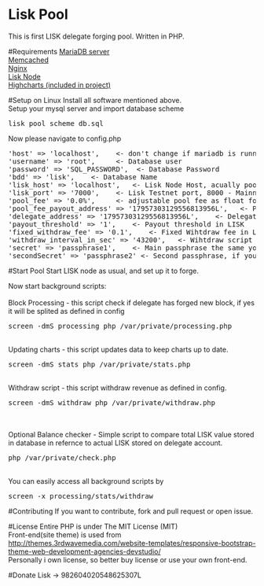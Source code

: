 # Lisk Pool
This is first LISK delegate forging pool. Written in PHP.

#Requirements
<a href="https://mariadb.org" target="_blank">MariaDB server</a><br>
<a href="https://memcached.org" target="_blank">Memcached</a><br>
<a href="http://nginx.org" target="_blank">Nginx</a><br>
<a href="https://lisk.io/documentation" target="_blank">Lisk Node</a><br>
<a href="http://www.highcharts.com" target="_blank">Highcharts (included in project)</a><br>
 
#Setup on Linux
Install all software mentioned above.<br>
Setup your mysql server and import database scheme <pre>lisk_pool_scheme_db.sql</pre>
Now please navigate to config.php
<pre>
'host' => 'localhost',    <- don't change if mariadb is running on the same machine
'username' => 'root',     <- Database user
'password' => 'SQL_PASSWORD',  <- Database Password
'bdd' => 'lisk',    <- Database Name
'lisk_host' => 'localhost',   <- Lisk Node Host, acually pool can be running on different machine, it's also possible to point to login.lisk.io
'lisk_port' => '7000',    <- Lisk Testnet port, 8000 - Mainnet
'pool_fee' => '0.0%',     <- adjustable pool fee as float for ex. "1.25%"
'pool_fee_payout_address' => '17957303129556813956L',   <- Payout address if fee > 0.0
'delegate_address' => '17957303129556813956L',    <- Delegate address - must be valid forging delegate address
'payout_threshold' => '1',    <- Payout threshold in LISK
'fixed_withdraw_fee' => '0.1',    <- Fixed Wihtdraw fee in LISK
'withdraw_interval_in_sec' => '43200',   <- Wihtdraw script interval represented in seconds
'secret' => 'passphrase1',    <- Main passphrase the same your as in your forging delegete
'secondSecret' => 'passphrase2' <- Second passphrase, if you dont have one leave it empty ex. ""
</pre>

#Start Pool
Start LISK node as usual, and set up it to forge.

Now start background scripts:<br>
<br>Block Processing - this script check if delegate has forged new block, if yes it will be splited as defined in config
<pre>screen -dmS processing php /var/private/processing.php</pre>
<br>Updating charts - this script updates data to keep charts up to date.
<pre>screen -dmS stats php /var/private/stats.php</pre>
<br>Withdraw script - this script withdraw revenue as defined in config.
<pre>screen -dmS withdraw php /var/private/withdraw.php</pre>
<br><br>
Optional
Balance checker - Simple script to compare total LISK value stored in database in refernce to actual LISK stored on delegate account.
<pre>php /var/private/check.php</pre>

<br>
You can easily access all background scripts by
<pre>
screen -x processing/stats/withdraw</pre>

#Contributing
If you want to contribute, fork and pull request or open issue.


#License
Entire PHP is under The MIT License (MIT)<br>
Front-end(site theme) is used from http://themes.3rdwavemedia.com/website-templates/responsive-bootstrap-theme-web-development-agencies-devstudio/<br>
Personally i own license, so better buy license or use your own front-end.

#Donate
Lisk -> 982604020548625307L
